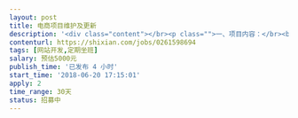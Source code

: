 ```yaml
---                
layout: post       
title: 电商项目维护及更新           
description: '<div class="content"></br><p class="">一、项目内容：</br><br/>1.维护商城已有功能；</br><br/>2.及时解决商城出现的bug；</br><br/>3.对已有商城功能做优化更新；</br><br/>4.开发商城基本功能。</p></br><p class="">二、其他要求</br><br/>1.平时远程办公即可；</br><br/>2.有较为重要复杂的开发则需要共同办公；</br><br/>3.项目周期：总周期为30天。</br></p></br></div>'     
contenturl: https://shixian.com/jobs/0261598694      
tags: [网站开发,定期坐班]            
salary: 预估5000元          
publish_time: '已发布 4 小时'         
start_time: '2018-06-20 17:15:01'           
apply: 2                   
time_range: 30天              
status: 招募中                  
---                 
```

